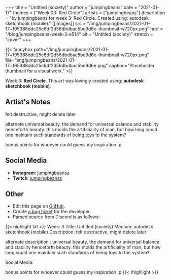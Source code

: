 +++
title =       "Untitled (society)"
author =      "jumpingbeans"
date =        "2021-01-17"
themes =      ["Week 03: Red Circle"]
artists =     ["jumpingbeans"]
description = "by jumpingbeans for week 3: Red Circle. Created using: autodesk sketchbook (mobile)."
[[images]]
      src = "/img/jumpingbeans/2021-01-17+f95388ddc25c6df2d56dbdbac5be9d6e-thumbnail-w720px.png"
      href = "/blog/jumpingbeans-week-3-e514"
      alt = "Untitled (society)"
      stretch = "cover"
+++


{{< fancybox path="/img/jumpingbeans/2021-01-17+f95388ddc25c6df2d56dbdbac5be9d6e-thumbnail-w720px.png" file="img/jumpingbeans/2021-01-17+f95388ddc25c6df2d56dbdbac5be9d6e.png" caption="Placeholder thumbnail for a visual work." >}}


Week 3: **Red Circle**. This art was lovingly created using: **autodesk sketchbook (mobile)**.

## Artist's Notes

felt destructive, might delete later

alternate universal beauty, the demand for universal balance and stability henceforth beauty. this molds the artificiality of man, but how long could one maintain such standards of being toys to the system? 

bonus points for whoever could guess my inspiration :p

## Social Media

- **Instagram**: <a href='https://instagram.com/jumpingbeansz' target='_blank'>jumpingbeansz</a>
- **Twitch**: <a href='https://twitch.tv/jumpingbeansz' target='_blank'>jumpingbeansz</a>

## Other

- Edit this page on [GitHub](https://github.com/teaminkling/web-refresh/edit/main/content/blog/jumpingbeans-week-3-e514.md).
- Create [a bug ticket](https://github.com/teaminkling/web-refresh/issues/new?assignees=&labels=bug&template=problem-report.md&title=) for the developer.
- Parsed source from Discord is as follows:

{{< highlight txt >}}
Week: 3
Title:  Untitled (society) 
Medium: autodesk sketchbook (mobile) 
Description: felt destructive, might delete later


alternate description : universal beauty, the demand for universal balance and stability henceforth beauty. this molds the artificiality of man, but how long could one maintain such standards of being toys to the system? 

Social Media:

bonus points for whoever could guess my inspiration :p
{{< /highlight >}}